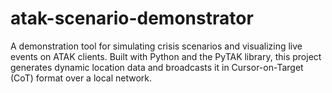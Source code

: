 # atak-scenario-demonstrator
A demonstration tool for simulating crisis scenarios and visualizing live events on ATAK clients. Built with Python and the PyTAK library, this project generates dynamic location data and broadcasts it in Cursor-on-Target (CoT) format over a local network.
